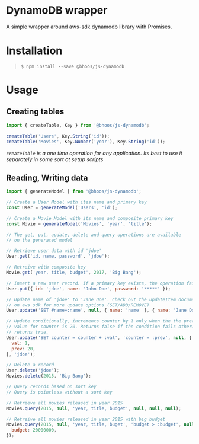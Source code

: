 # DynamoDB wrapper
A simple wrapper around aws-sdk dynamodb library 
with Promises.

# Installation
> `$ npm install --save @bhoos/js-dynamodb`

# Usage
## Creating tables
```javascript
import { createTable, Key } from '@bhoos/js-dynamodb';

createTable('Users', Key.String('id'));
createTable('Movies', Key.Number('year'), Key.String('id'));
```
*`createTable` is a one time operation for any application. Its
best to use it separately in some sort ot setup scripts*

## Reading, Writing data
```javascript
import { generateModel } from '@bhoos/js-dynamodb';

// Create a User Model with ites name and primary key
const User = generateModel('Users', 'id');

// Create a Movie Model with its name and composite primary key
const Movie = generateModel('Movies', 'year', 'title');

// The get, put, update, delete and query operations are available
// on the generated model

// Retrieve user data with id 'jdoe'
User.get('id, name, password', 'jdoe'); 

// Retreive with composite key
Movie.get('year, title, budget', 2017, 'Big Bang');

// Insert a new user record. If a primary key exists, the operation fails
User.put({ id: 'jdoe', name: 'John Doe', password: '*****' });

// Update name of 'jdoe' to 'Jane Doe'. Check out the updateItem documentation
// on aws sdk for more update options (SET/ADD/REMOVE)
User.update('SET #name=:name', null, { name: 'name' }, { name: 'Jane Doe' }, 'jdoe');

// Update conditionally, increments counter by 1 only when the the previous
// value for counter is 20. Returns false if the condition fails otherwise
// returns true.
User.update('SET counter = counter + :val', 'counter = :prev', null, {
  val: 1,
  prev: 20,
}, 'jdoe');

// Delete a record
User.delete('jdoe');
Movies.delete(2015, 'Big Bang');

// Query records based on sort key
// Query is pointless without a sort key

// Retrieve all movies released in year 2015
Movies.query(2015, null, 'year, title, budget', null, null, null);

// Retreive all movies released in year 2015 with big budget
Movies.query(2015, null, 'year, title, buget', 'budget > :budget', null, {
  budget: 20000000,
});

```